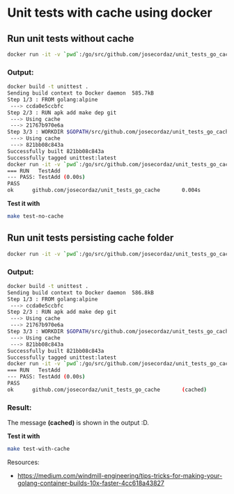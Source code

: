 # Unit tests with cache using docker

## Run unit tests without cache

```bash
docker run -it -v `pwd`:/go/src/github.com/josecordaz/unit_tests_go_cache unittest go test -v ./...
```

### Output:
```sh
docker build -t unittest .
Sending build context to Docker daemon  585.7kB
Step 1/3 : FROM golang:alpine
 ---> ccda0e5ccbfc
Step 2/3 : RUN apk add make dep git
 ---> Using cache
 ---> 21767b970e6a
Step 3/3 : WORKDIR $GOPATH/src/github.com/josecordaz/unit_tests_go_cache
 ---> Using cache
 ---> 821bb08c843a
Successfully built 821bb08c843a
Successfully tagged unittest:latest
docker run -it -v `pwd`:/go/src/github.com/josecordaz/unit_tests_go_cache unittest go test -v ./...
=== RUN   TestAdd
--- PASS: TestAdd (0.00s)
PASS
ok      github.com/josecordaz/unit_tests_go_cache       0.004s
```

**Test it with**
```bash
make test-no-cache
```

## Run unit tests persisting cache folder

```bash
docker run -it -v `pwd`:/go/src/github.com/josecordaz/unit_tests_go_cache -v `pwd`/.cache:/root/.cache unittest go test -v ./...
```

### Output:
```bash
docker build -t unittest .
Sending build context to Docker daemon  586.8kB
Step 1/3 : FROM golang:alpine
 ---> ccda0e5ccbfc
Step 2/3 : RUN apk add make dep git
 ---> Using cache
 ---> 21767b970e6a
Step 3/3 : WORKDIR $GOPATH/src/github.com/josecordaz/unit_tests_go_cache
 ---> Using cache
 ---> 821bb08c843a
Successfully built 821bb08c843a
Successfully tagged unittest:latest
docker run -it -v `pwd`:/go/src/github.com/josecordaz/unit_tests_go_cache -v `pwd`/.cache:/root/.cache unittest go test -v ./...
=== RUN   TestAdd
--- PASS: TestAdd (0.00s)
PASS
ok      github.com/josecordaz/unit_tests_go_cache       (cached)
```

### Result:
The message **(cached)** is shown in the output :D.

**Test it with**
```bash
make test-with-cache
```

Resources:

- https://medium.com/windmill-engineering/tips-tricks-for-making-your-golang-container-builds-10x-faster-4cc618a43827
